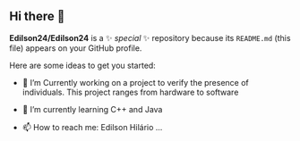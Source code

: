 ## Hi there 👋


**Edilson24/Edilson24** is a ✨ _special_ ✨ repository because its `README.md` (this file) appears on your GitHub profile.

Here are some ideas to get you started:

- 🔭 I’m Currently working on a project to verify the presence of individuals. This project ranges from hardware to software
  
- 🌱 I’m currently learning C++ and Java

- 📫 How to reach me: Edilson Hilário ...


